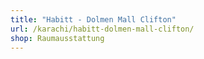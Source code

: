 ```yaml
---
title: "Habitt - Dolmen Mall Clifton"
url: /karachi/habitt-dolmen-mall-clifton/
shop: Raumausstattung
---
```

